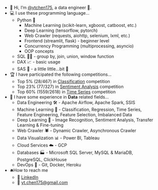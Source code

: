 - 👋 Hi, I’m [@ytchen175](https://github.com/ytchen175), a data engineer 🙋. 
- 💻 I use these programming language...
  + Python 🐍
    * Machine Learning (scikit-learn, xgboost, catboost, etc.)
    * Deep Learning (tensorflow, pytorch)
    * Web Crawler (requests, aiohttp, selenium, lxml, etc.)
    * Frontend (streamlit, flask) - beginner level
    * Concurrency Programming (multiprocessing, asyncio) 
    * OOP concepts
  + SQL 👩‍💻 - group by, join, union, window function
  + DAX 📈 - basic usage
  + SAS 🧮 - a little little...bit 🙂
- 🏆️ I have participated the following competitions...
  * Top 5% (28/467) in [Classification](https://github.com/ytchen175/aidea_leave_job) competition
  * Top 23% (77/327) in [Sentiment Analysis](https://github.com/ytchen175/aidea_sentiment_analysis) competition
  * Top 60% (1559/2618) in [Time Series](https://github.com/ytchen175/kaggle-IoN_Switching) competition
- 💼 I have some experience in **Data** related fields...
  + Data Engineering 🛠️ - Apache Airflow, Apache Spark, SSIS
  + Machine Learning 🤖 - Classification, Regression, Time Series, Feature Engineering, Feature Selection, Imbalanced Data 
  + Deep Learning 🧠 - Image Recognition, Sentiment Analysis, Transfer Learning & Fine-tuning
  + Web Crawler 🕷 - Dynamic Crawler, Asynchronous Crawler
  + Data Visualization 📊 - Power BI, Tableau
  + Cloud Services ☁️ - GCP
  + Databases 🏭 - Microsoft SQL Server, MySQL & MariaDB, PostgreSQL, ClickHouse
  + DevOps 🐳 - Git, Docker, Heroku
- 🛎How to reach me  
  + 🤝 [LinkedIn](https://www.linkedin.com/in/yu-tung-chen-311a5b1a8/)
  + 💌 yt.chen175@gmail.com

<!---
ytchen175/ytchen175 is a ✨ special ✨ repository because its `README.md` (this file) appears on your GitHub profile.
You can click the Preview link to take a look at your changes.
--->
